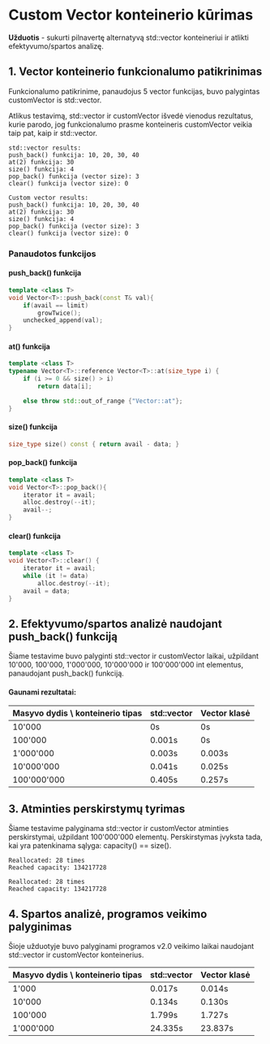 # Custom Vector konteinerio kūrimas #

**Užduotis** - sukurti pilnavertę alternatyvą std::vector konteineriui ir atlikti efektyvumo/spartos analizę.


## 1. Vector konteinerio funkcionalumo patikrinimas ##

Funkcionalumo patikrinime, panaudojus 5 vector funkcijas, buvo palygintas customVector is std::vector.

Atlikus testavimą, std::vector ir customVector išvedė vienodus rezultatus, kurie parodo, jog funkcionalumo prasme konteineris customVector veikia taip pat, kaip ir std::vector.

```
std::vector results:
push_back() funkcija: 10, 20, 30, 40
at(2) funkcija: 30
size() funkcija: 4
pop_back() funkcija (vector size): 3
clear() funkcija (vector size): 0

Custom vector results:
push_back() funkcija: 10, 20, 30, 40
at(2) funkcija: 30
size() funkcija: 4
pop_back() funkcija (vector size): 3
clear() funkcija (vector size): 0 
```

### Panaudotos funkcijos ###

#### push_back() funkcija ####

```cpp
template <class T>
void Vector<T>::push_back(const T& val){
    if(avail == limit)
        growTwice();
    unchecked_append(val);
}
```

#### at() funkcija ####

```cpp
template <class T>
typename Vector<T>::reference Vector<T>::at(size_type i) {
    if (i >= 0 && size() > i)
        return data[i];

    else throw std::out_of_range {"Vector::at"};
}
```

#### size() funkcija ####

```cpp
size_type size() const { return avail - data; }
```

#### pop_back() funkcija ####

```cpp
template <class T>
void Vector<T>::pop_back(){
    iterator it = avail;
    alloc.destroy(--it);
    avail--;
}
```

#### clear() funkcija ####

```cpp
template <class T>
void Vector<T>::clear() {
    iterator it = avail;
    while (it != data)
        alloc.destroy(--it);
    avail = data;
}
```


## 2. Efektyvumo/spartos analizė naudojant push_back() funkciją ##

Šiame testavime buvo palyginti std::vector ir customVector laikai, užpildant 10'000, 100'000, 1'000'000, 10'000'000 ir 100'000'000 int elementus, panaudojant push_back() funkciją.

#### Gaunami rezultatai: ####

| Masyvo dydis \ konteinerio tipas | std::vector | Vector klasė |
| :------------------------------- | :---------- | :----------- |
| 10'000                           | 0s          | 0s           |
| 100'000                          | 0.001s      | 0s           |
| 1'000'000                        | 0.003s      | 0.003s       |
| 10'000'000                       | 0.041s      | 0.025s       |
| 100'000'000                      | 0.405s      | 0.257s       |

## 3. Atminties perskirstymų tyrimas ##

Šiame testavime palyginama std::vector ir customVector atminties perskirstymai, užpildant 100'000'000 elementų.
Perskirstymas įvyksta tada, kai yra patenkinama sąlyga: capacity() == size().

```
Reallocated: 28 times
Reached capacity: 134217728

Reallocated: 28 times
Reached capacity: 134217728
```

## 4. Spartos analizė, programos veikimo palyginimas ##

Šioje užduotyje buvo palyginami programos v2.0 veikimo laikai naudojant std::vector ir customVector konteinerius.

| Masyvo dydis \ konteinerio tipas | std::vector | Vector klasė |
| :------------------------------- | :---------- | :----------- |
| 1'000                            | 0.017s      | 0.014s       |
| 10'000                           | 0.134s      | 0.130s       |
| 100'000                          | 1.799s      | 1.727s       |
| 1'000'000                        | 24.335s     | 23.837s      |
